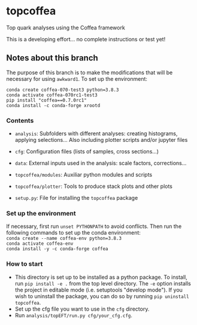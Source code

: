 # topcoffea
Top quark analyses using the Coffea framework

This is a developing effort... no complete instructions or test yet!

## Notes about this branch

The purpose of this branch is to make the modifications that will be necessary for using `awkward1`. To set up the environment:  
```
conda create coffea-070-test3 python=3.8.3
conda activate coffea-070rc1-test3
pip install "coffea==0.7.0rc1"
conda install -c conda-forge xrootd
```

### Contents
- `analysis`:
   Subfolders with different analyses: creating histograms, applying selections...
   Also including plotter scripts and/or jupyter files

- `cfg`:
  Configuration files (lists of samples, cross sections...)

- `data`:
  External inputs used in the analysis: scale factors, corrections...

- `topcoffea/modules`:
  Auxiliar python modules and scripts

- `topcoffea/plotter`:
  Tools to produce stack plots and other plots

- `setup.py`: File for installing the `topcoffea` package

### Set up the environment 
If necessary, first run `unset PYTHONPATH` to avoid conflicts. Then run the following commands to set up the conda environment:  
`conda create --name coffea-env python=3.8.3`  
`conda activate coffea-env`  
`conda install -y -c conda-forge coffea`  

### How to start
- This directory is set up to be installed as a python package. To install, run `pip install -e .` from the top level directory. The `-e` option installs the project in editable mode (i.e. setuptools "develop mode"). If you wish to uninstall the package, you can do so by running `pip uninstall topcoffea`.
- Set up the cfg file you want to use in the `cfg` directory.
- Run `analysis/topEFT/run.py cfg/your_cfg.cfg`.
